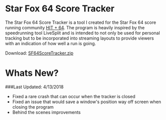 # Star Fox 64 Score Tracker
The Star Fox 64 Score Tracker is a tool I created for the Star Fox 64 score running community [HIT + 64](https://discord.gg/k2JnzC4). The program is heavily inspired by the speedrunning tool LiveSplit and is intended to not only be used for personal tracking but to be incorporated into streaming layouts to provide viewers with an indication of how well a run is going.

Download: [SF64ScoreTracker.zip](https://bitbucket.org/drazil100/sf64scoretracker/downloads/SF64ScoreTracker.zip) 

# Whats New?

###Last Updated: 4/13/2018

- Fixed a rare crash that can occur when the tracker is closed
- Fixed an issue that would save a window's position way off screen when closing the program
- Behind the scenes improvements
